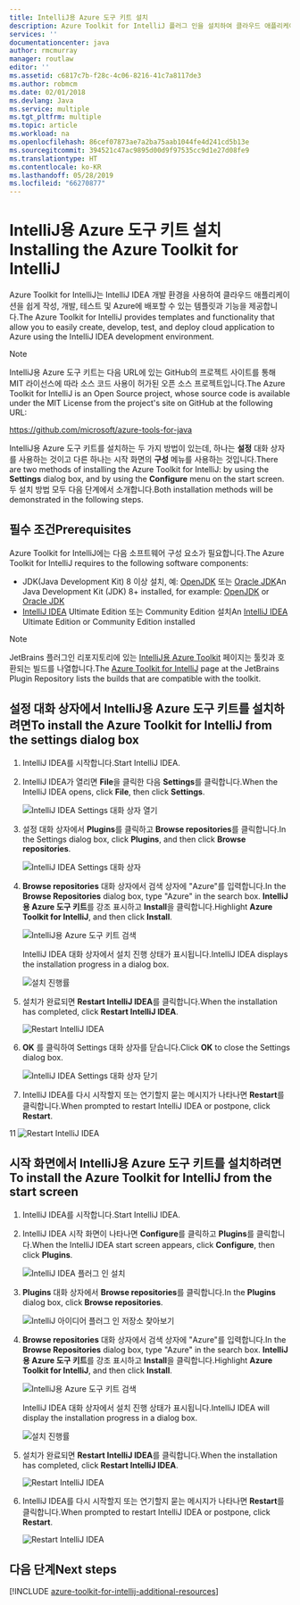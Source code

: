 ```yaml
---
title: IntelliJ용 Azure 도구 키트 설치
description: Azure Toolkit for IntelliJ 플러그 인을 설치하여 클라우드 애플리케이션을 만들어 Azure에 배포하는 방법에 대해 알아봅니다.
services: ''
documentationcenter: java
author: rmcmurray
manager: routlaw
editor: ''
ms.assetid: c6817c7b-f28c-4c06-8216-41c7a8117de3
ms.author: robmcm
ms.date: 02/01/2018
ms.devlang: Java
ms.service: multiple
ms.tgt_pltfrm: multiple
ms.topic: article
ms.workload: na
ms.openlocfilehash: 86cef07873ae7a2ba75aab1044fe4d241cd5b13e
ms.sourcegitcommit: 394521c47ac9895d00d9f97535cc9d1e27d08fe9
ms.translationtype: HT
ms.contentlocale: ko-KR
ms.lasthandoff: 05/28/2019
ms.locfileid: "66270877"
---
```

# <a name="installing-the-azure-toolkit-for-intellij"></a><span data-ttu-id="13a1f-103">IntelliJ용 Azure 도구 키트 설치</span><span class="sxs-lookup"><span data-stu-id="13a1f-103">Installing the Azure Toolkit for IntelliJ</span></span>

<span data-ttu-id="13a1f-104">Azure Toolkit for IntelliJ는 IntelliJ IDEA 개발 환경을 사용하여 클라우드 애플리케이션을 쉽게 작성, 개발, 테스트 및 Azure에 배포할 수 있는 템플릿과 기능을 제공합니다.</span><span class="sxs-lookup"><span data-stu-id="13a1f-104">The Azure Toolkit for IntelliJ provides templates and functionality that allow you to easily create, develop, test, and deploy cloud application to Azure using the IntelliJ IDEA development environment.</span></span>

> [!NOTE] 
> 
> <span data-ttu-id="13a1f-105">IntelliJ용 Azure 도구 키트는 다음 URL에 있는 GitHub의 프로젝트 사이트를 통해 MIT 라이선스에 따라 소스 코드 사용이 허가된 오픈 소스 프로젝트입니다.</span><span class="sxs-lookup"><span data-stu-id="13a1f-105">The Azure Toolkit for IntelliJ is an Open Source project, whose source code is available under the MIT License from the project's site on GitHub at the following URL:</span></span> 
> 
> <https://github.com/microsoft/azure-tools-for-java> 
> 

<span data-ttu-id="13a1f-106">IntelliJ용 Azure 도구 키트를 설치하는 두 가지 방법이 있는데, 하나는 **설정** 대화 상자를 사용하는 것이고 다른 하나는 시작 화면의 **구성** 메뉴를 사용하는 것입니다.</span><span class="sxs-lookup"><span data-stu-id="13a1f-106">There are two methods of installing the Azure Toolkit for IntelliJ: by using the **Settings** dialog box, and by using the **Configure** menu on the start screen.</span></span> <span data-ttu-id="13a1f-107">두 설치 방법 모두 다음 단계에서 소개합니다.</span><span class="sxs-lookup"><span data-stu-id="13a1f-107">Both installation methods will be demonstrated in the following steps.</span></span>

## <a name="prerequisites"></a><span data-ttu-id="13a1f-108">필수 조건</span><span class="sxs-lookup"><span data-stu-id="13a1f-108">Prerequisites</span></span>

<span data-ttu-id="13a1f-109">Azure Toolkit for IntelliJ에는 다음 소프트웨어 구성 요소가 필요합니다.</span><span class="sxs-lookup"><span data-stu-id="13a1f-109">The Azure Toolkit for IntelliJ requires to the following software components:</span></span>

* <span data-ttu-id="13a1f-110">JDK(Java Development Kit) 8 이상 설치, 예: [OpenJDK](https://openjdk.java.net/) 또는 [Oracle JDK](https://www.oracle.com/technetwork/java/javase/downloads/index.html)</span><span class="sxs-lookup"><span data-stu-id="13a1f-110">An Java Development Kit (JDK) 8+ installed, for example: [OpenJDK](https://openjdk.java.net/) or [Oracle JDK](https://www.oracle.com/technetwork/java/javase/downloads/index.html)</span></span>
* <span data-ttu-id="13a1f-111">[IntelliJ IDEA](https://www.jetbrains.com/idea/download/) Ultimate Edition 또는 Community Edition 설치</span><span class="sxs-lookup"><span data-stu-id="13a1f-111">An [IntelliJ IDEA](https://www.jetbrains.com/idea/download/) Ultimate Edition or Community Edition installed</span></span>

> [!NOTE]
> 
> <span data-ttu-id="13a1f-112">JetBrains 플러그인 리포지토리에 있는 [IntelliJ용 Azure Toolkit](https://plugins.jetbrains.com/plugin/8053) 페이지는 툴킷과 호환되는 빌드를 나열합니다.</span><span class="sxs-lookup"><span data-stu-id="13a1f-112">The [Azure Toolkit for IntelliJ](https://plugins.jetbrains.com/plugin/8053) page at the JetBrains Plugin Repository lists the builds that are compatible with the toolkit.</span></span>
> 

<!--
> [!IMPORTANT]
> 
> If you are using the Azure Toolkit for IntelliJ on Windows, the toolkit requires installing the Azure SDK 2.9.6 or later in order to use the Azure emulator. You have two options for installing the Azure SDK:
> 
> * You can download and install the Azure SDK by using the [Web Platform Installer (WebPI)](http://go.microsoft.com/fwlink/?LinkID=252838).
> * If you do not have the Azure SDK installed when you create your first Azure deployment project, you will be prompted to automatically download install the requisite version of the Azure SDK.
> 
> Note that the Azure SDK is only required on Windows.
> 
-->


## <a name="to-install-the-azure-toolkit-for-intellij-from-the-settings-dialog-box"></a><span data-ttu-id="13a1f-113">설정 대화 상자에서 IntelliJ용 Azure 도구 키트를 설치하려면</span><span class="sxs-lookup"><span data-stu-id="13a1f-113">To install the Azure Toolkit for IntelliJ from the settings dialog box</span></span>

1. <span data-ttu-id="13a1f-114">IntelliJ IDEA를 시작합니다.</span><span class="sxs-lookup"><span data-stu-id="13a1f-114">Start IntelliJ IDEA.</span></span>

1. <span data-ttu-id="13a1f-115">IntelliJ IDEA가 열리면 **File**을 클릭한 다음 **Settings**를 클릭합니다.</span><span class="sxs-lookup"><span data-stu-id="13a1f-115">When the IntelliJ IDEA opens, click **File**, then click **Settings**.</span></span>
   
   ![IntelliJ IDEA Settings 대화 상자 열기][01a]

1. <span data-ttu-id="13a1f-117">설정 대화 상자에서 **Plugins**를 클릭하고 **Browse repositories**를 클릭합니다.</span><span class="sxs-lookup"><span data-stu-id="13a1f-117">In the Settings dialog box, click **Plugins**, and then click **Browse repositories**.</span></span>
   
   ![IntelliJ IDEA Settings 대화 상자][02a]

1. <span data-ttu-id="13a1f-119">**Browse repositories** 대화 상자에서 검색 상자에 "Azure"를 입력합니다.</span><span class="sxs-lookup"><span data-stu-id="13a1f-119">In the **Browse Repositories** dialog box, type "Azure" in the search box.</span></span> <span data-ttu-id="13a1f-120">**IntelliJ용 Azure 도구 키트**를 강조 표시하고 **Install**을 클릭합니다.</span><span class="sxs-lookup"><span data-stu-id="13a1f-120">Highlight **Azure Toolkit for IntelliJ**, and then click **Install**.</span></span>
   
   ![IntelliJ용 Azure 도구 키트 검색][03]
   
   <span data-ttu-id="13a1f-122">IntelliJ IDEA 대화 상자에서 설치 진행 상태가 표시됩니다.</span><span class="sxs-lookup"><span data-stu-id="13a1f-122">IntelliJ IDEA displays the installation progress in a dialog box.</span></span>
   
   ![설치 진행률][04]

1. <span data-ttu-id="13a1f-124">설치가 완료되면 **Restart IntelliJ IDEA**를 클릭합니다.</span><span class="sxs-lookup"><span data-stu-id="13a1f-124">When the installation has completed, click **Restart IntelliJ IDEA**.</span></span>
   
   ![Restart IntelliJ IDEA][05]

1. <span data-ttu-id="13a1f-126">**OK** 를 클릭하여 Settings 대화 상자를 닫습니다.</span><span class="sxs-lookup"><span data-stu-id="13a1f-126">Click **OK** to close the Settings dialog box.</span></span>
   
   ![IntelliJ IDEA Settings 대화 상자 닫기][06]

1. <span data-ttu-id="13a1f-128">IntelliJ IDEA를 다시 시작할지 또는 연기할지 묻는 메시지가 나타나면 **Restart**를 클릭합니다.</span><span class="sxs-lookup"><span data-stu-id="13a1f-128">When prompted to restart IntelliJ IDEA or postpone, click **Restart**.</span></span>
   
<span data-ttu-id="13a1f-129">1</span><span class="sxs-lookup"><span data-stu-id="13a1f-129">1</span></span>   ![Restart IntelliJ IDEA][07]

## <a name="to-install-the-azure-toolkit-for-intellij-from-the-start-screen"></a><span data-ttu-id="13a1f-131">시작 화면에서 IntelliJ용 Azure 도구 키트를 설치하려면</span><span class="sxs-lookup"><span data-stu-id="13a1f-131">To install the Azure Toolkit for IntelliJ from the start screen</span></span>

1. <span data-ttu-id="13a1f-132">IntelliJ IDEA를 시작합니다.</span><span class="sxs-lookup"><span data-stu-id="13a1f-132">Start IntelliJ IDEA.</span></span>

1. <span data-ttu-id="13a1f-133">IntelliJ IDEA 시작 화면이 나타나면 **Configure**를 클릭하고 **Plugins**를 클릭합니다.</span><span class="sxs-lookup"><span data-stu-id="13a1f-133">When the IntelliJ IDEA start screen appears, click **Configure**, then click **Plugins**.</span></span>
   
   ![IntelliJ IDEA 플러그 인 설치][01b]

1. <span data-ttu-id="13a1f-135">**Plugins** 대화 상자에서 **Browse repositories**를 클릭합니다.</span><span class="sxs-lookup"><span data-stu-id="13a1f-135">In the **Plugins** dialog box, click **Browse repositories**.</span></span>
   
   ![IntelliJ 아이디어 플러그 인 저장소 찾아보기][02b]

1. <span data-ttu-id="13a1f-137">**Browse repositories** 대화 상자에서 검색 상자에 "Azure"를 입력합니다.</span><span class="sxs-lookup"><span data-stu-id="13a1f-137">In the **Browse Repositories** dialog box, type "Azure" in the search box.</span></span> <span data-ttu-id="13a1f-138">**IntelliJ용 Azure 도구 키트**를 강조 표시하고 **Install**을 클릭합니다.</span><span class="sxs-lookup"><span data-stu-id="13a1f-138">Highlight **Azure Toolkit for IntelliJ**, and then click **Install**.</span></span>
   
   ![IntelliJ용 Azure 도구 키트 검색][03]
   
   <span data-ttu-id="13a1f-140">IntelliJ IDEA 대화 상자에서 설치 진행 상태가 표시됩니다.</span><span class="sxs-lookup"><span data-stu-id="13a1f-140">IntelliJ IDEA will display the installation progress in a dialog box.</span></span>
   
   ![설치 진행률][04]

1. <span data-ttu-id="13a1f-142">설치가 완료되면 **Restart IntelliJ IDEA**를 클릭합니다.</span><span class="sxs-lookup"><span data-stu-id="13a1f-142">When the installation has completed, click **Restart IntelliJ IDEA**.</span></span>
   
   ![Restart IntelliJ IDEA][05]

1. <span data-ttu-id="13a1f-144">IntelliJ IDEA를 다시 시작할지 또는 연기할지 묻는 메시지가 나타나면 **Restart**를 클릭합니다.</span><span class="sxs-lookup"><span data-stu-id="13a1f-144">When prompted to restart IntelliJ IDEA or postpone, click **Restart**.</span></span>
   
   ![Restart IntelliJ IDEA][07]

## <a name="next-steps"></a><span data-ttu-id="13a1f-146">다음 단계</span><span class="sxs-lookup"><span data-stu-id="13a1f-146">Next steps</span></span>

[!INCLUDE [azure-toolkit-for-intellij-additional-resources](../includes/azure-toolkit-for-intellij-additional-resources.md)]

<!-- URL List -->

<!-- IMG List -->

[01a]: media/azure-toolkit-for-intellij-installation/01-intellij-file-settings.png
[01b]: media/azure-toolkit-for-intellij-installation/01-intellij-configure-dropdown.png
[02a]: media/azure-toolkit-for-intellij-installation/02-intellij-settings-dialog.png
[02b]: media/azure-toolkit-for-intellij-installation/02-intellij-plugins-dialog.png
[03]: media/azure-toolkit-for-intellij-installation/03-intellij-browse-repositories.png
[04]: media/azure-toolkit-for-intellij-installation/04-install-progress.png
[05]: media/azure-toolkit-for-intellij-installation/05-restart-intellij.png
[06]: media/azure-toolkit-for-intellij-installation/06-intellij-settings-dialog.png
[07]: media/azure-toolkit-for-intellij-installation/07-restart-intellij.png
